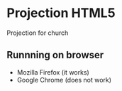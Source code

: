 # Projection HTML5
Projection for church

## Runnning on browser
* Mozilla Firefox (it works)
* Google Chrome (does not work)
